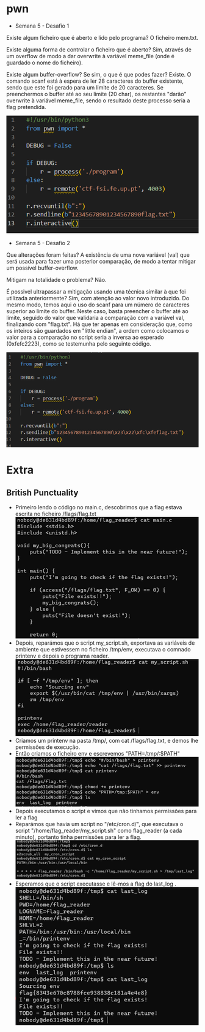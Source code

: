 # pwn

* Semana 5 - Desafio 1

Existe algum ficheiro que é aberto e lido pelo programa?
O ficheiro mem.txt.

Existe alguma forma de controlar o ficheiro que é aberto?
Sim, através de um overflow de modo a dar overwrite à variável meme_file (onde é guardado o nome do ficheiro).

Existe algum buffer-overflow? Se sim, o que é que podes fazer?
Existe. O comando scanf está à espera de ler 28 caracteres do buffer existente, sendo que este foi gerado para um limite de 20 caracteres. Se preenchermos o buffer até ao seu limite (20 char), os restantes "darão" overwrite à variável meme_file, sendo o resultado deste processo seria a flag pretendida.  

![img](images/ctf5_a.png)

* Semana 5 - Desafio 2

Que alterações foram feitas?
A existência de uma nova variável (val) que será usada para fazer uma posterior comparação, de modo a tentar mitigar um possível buffer-overflow.

Mitigam na totalidade o problema?
Não.

É possivel ultrapassar a mitigação usando uma técnica similar à que foi utilizada anteriormente?
Sim, com atenção ao valor novo introduzido. Do mesmo modo, temos aqui o uso do scanf para um número de caracteres superior ao limite do buffer.
Neste caso, basta preencher o buffer até ao limite, seguido do valor que validaria a comparação com a variável val, finalizando com "flag.txt".
Há que ter apenas em consideração que, como os inteiros são guardados em "little endian", a ordem como colocamos o valor para a comparação no script seria a inversa ao esperado (0xfefc2223), como se testemunha pelo seguinte código.

![img](images/ctf5_b.png)

# Extra

## British Punctuality

- Primeiro lendo o código no main.c, descobrimos que a flag estava escrita no ficheiro /flags/flag.txt
![codigo main](/images/w5/extra_1.png) 
- Depois, reparámos que o script my_script.sh, exportava as variáveis de ambiente que estivessem no ficheiro /tmp/env, executava o comnado printenv e depois o programa reader.
![codigo my_script.sh](/images/w5/extra_2.png) 
- Criamos um printenv na pasta /tmp/, com cat /flags/flag.txt, e demos lhe permissões de execução.
- Então criamos o ficheiro env e escrevemos "PATH=/tmp/:$PATH"
![env and printenv](/images/w5/extra_3.png) 
- Depois executamos o script e vimos que não tinhamos permissões para ler a flag
- Reparámos que havia um script no "/etc/cron.d/", que executava o script "/home/flag_reader/my_script.sh" como flag_reader (a cada minuto), portanto tinha permissões para ler a flag.
![cron](/images/w5/extra_4.png) 
- Esperamos que o script executasse e lê-mos a flag do last_log .
![flag](/images/w5/extra_5.png) 

